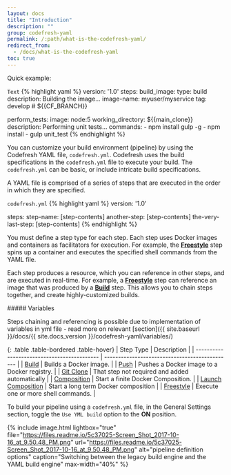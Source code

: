```yaml
---
layout: docs
title: "Introduction"
description: ""
group: codefresh-yaml
permalink: /:path/what-is-the-codefresh-yaml/
redirect_from:
  - /docs/what-is-the-codefresh-yaml
toc: true
---
```

Quick example:

  `Text`
{% highlight yaml %}
version: '1.0'
steps:
  build_image:
    type: build
    description: Building the image...
    image-name: myuser/myservice
    tag: develop # ${{CF_BRANCH}}

  perform_tests:
    image: node:5
    working_directory: ${{main_clone}}
    description: Performing unit tests...
    commands:
      - npm install gulp -g 
      - npm install
      - gulp unit_test
{% endhighlight %}

You can customize your build environment (pipeline) by using the Codefresh YAML file, ```codefresh.yml```. Codefresh uses the build specifications in the ```codefresh.yml``` file to execute your build. The ```codefresh.yml``` can be basic, or include intricate build specifications.

A YAML file is comprised of a series of steps that are executed in the order in which they are specified.

  `codefresh.yml`
{% highlight yaml %}
version: '1.0'

steps:
  step-name:
    [step-contents]
  another-step:
    [step-contents]
  the-very-last-step:
    [step-contents]
{% endhighlight %}
 
You must define a step type for each step. Each step uses Docker images and containers as facilitators for execution. For example, the [**Freestyle**](doc:steps#section-freestyle) step spins up a container and executes the specified shell commands from the YAML file. 

Each step produces a resource, which you can reference in other steps, and are executed in real-time. For example, a [**Freestyle**](doc:steps#section-freestyle) step can reference an image that was produced by a [**Build**](doc:steps#section-build) step. This allows you to chain steps together, and create highly-customized builds.

<div class="bd-callout bd-callout-info" markdown="1">
##### Variables

Steps chaining and referencing is possible due to implementation of variables in yml file - read more on relevant [section]({{ site.baseurl }}/docs/{{ site.docs_version }}/codefresh-yaml/variables/)
</div>

{: .table .table-bordered .table-hover}
| Step Type                                   | Description                                    |
| ------------------------------------------- | ---------------------------------------------- |
| [Build](build-1)                            | Builds a Docker image.                         |
| [Push](push-1)                              | Pushes a Docker image to a Docker registry.    |
| [Git Clone](git-clone)                      | That step not required and added automatically |
| [Composition](composition-1)                | Start a finite Docker Composition.             |
| [Launch Composition](launch-composition-2)  | Start a long term Docker composition           |
| [Freestyle](freestyle)                      | Execute one or more shell commands.            |

To build your pipeline using a ```codefresh.yml``` file, in the General Settings section, toggle the ```Use YML build``` option to the **ON** position.

{% include image.html lightbox="true" file="https://files.readme.io/5c37025-Screen_Shot_2017-10-16_at_9.50.48_PM.png" url="https://files.readme.io/5c37025-Screen_Shot_2017-10-16_at_9.50.48_PM.png" alt="pipeline definition options" caption="Switching between the legacy build engine and the YAML build engine" max-width="40%" %}
